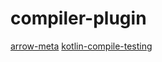 # compiler-plugin

[arrow-meta](https://github.com/arrow-kt/arrow-meta)
[kotlin-compile-testing](https://github.com/tschuchortdev/kotlin-compile-testing)
